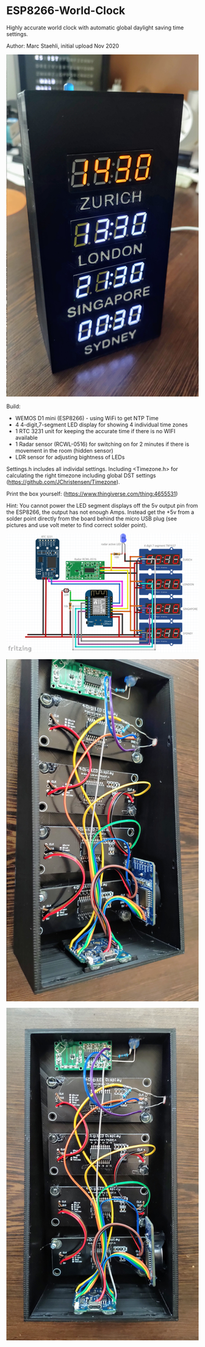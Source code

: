 # ESP8266-World-Clock
Highly accurate world clock with automatic global daylight saving time settings.

Author: Marc Staehli, initial upload Nov 2020

[![ESP8266-World-Clock](https://github.com/3KUdelta/ESP8266-World-Clock/blob/main/pics/IMG_20201108_143037.jpg)](https://github.com/3KUdelta/ESP8266-World-Clock)


Build:
- WEMOS D1 mini (ESP8266) - using WiFi to get NTP Time
- 4 4-digit,7-segment LED display for showing 4 individual time zones
- 1 RTC 3231 unit for keeping the accurate time if there is no WIFI available
- 1 Radar sensor (RCWL-0516) for switching on for 2 minutes if there is movement in the room (hidden sensor)
- LDR sensor for adjusting bightness of LEDs

Settings.h includes all individal settings. 
Including <Timezone.h> for calculating the right timezone including global DST settings (https://github.com/JChristensen/Timezone).

Print the box yourself: (https://www.thingiverse.com/thing:4655531)

Hint: You cannot power the LED segment displays off the 5v output pin from the ESP8266, the output has not enough Amps. Instead get the +5v from a solder point directly from the board behind the micro USB plug (see pictures and use volt meter to find correct solder point).

[![ESP8266-World-Clock](https://github.com/3KUdelta/ESP8266-World-Clock/blob/main/pics/WorldClock_Schematic.png)](https://github.com/3KUdelta/ESP8266-World-Clock)

[![ESP8266-World-Clock](https://github.com/3KUdelta/ESP8266-World-Clock/blob/main/pics/IMG_20201108_141833.jpg)](https://github.com/3KUdelta/ESP8266-World-Clock)

[![ESP8266-World-Clock](https://github.com/3KUdelta/ESP8266-World-Clock/blob/main/pics/IMG_20201108_141814.jpg)](https://github.com/3KUdelta/ESP8266-World-Clock)
